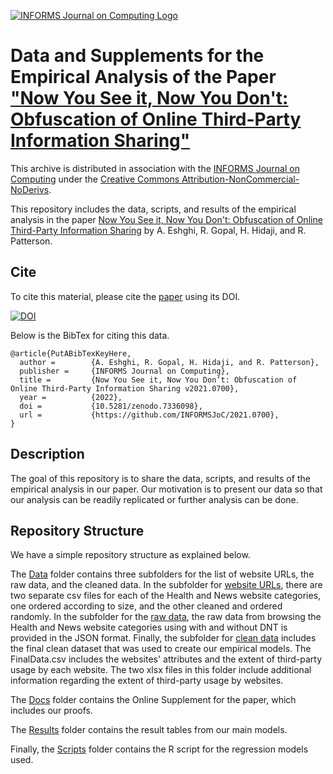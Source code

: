 [![INFORMS Journal on Computing Logo](https://INFORMSJoC.github.io/logos/INFORMS_Journal_on_Computing_Header.jpg)](https://pubsonline.informs.org/journal/ijoc)

# Data and Supplements for the Empirical Analysis of the Paper ["Now You See it, Now You Don't: Obfuscation of Online Third-Party Information Sharing"](https://zenodo.org/badge/latestdoi/563106460)

This archive is distributed in association with the [INFORMS Journal on Computing](https://pubsonline.informs.org/journal/ijoc) under the [Creative Commons Attribution-NonCommercial-NoDerivs](LICENSE).

This repository includes the data, scripts, and results of the empirical analysis in the paper
[Now You See it, Now You Don't: Obfuscation of Online Third-Party Information Sharing](https://doi.org/) by A. Eshghi, R. Gopal, H. Hidaji, and R. Patterson.


## Cite
To cite this material, please cite the [paper](https://doi.org/) using its DOI.

[![DOI](https://zenodo.org/badge/563106460.svg)](https://zenodo.org/badge/latestdoi/563106460)

Below is the BibTex for citing this data.

```
@article{PutABibTexKeyHere,
  author =        {A. Eshghi, R. Gopal, H. Hidaji, and R. Patterson},
  publisher =     {INFORMS Journal on Computing},
  title =         {Now You See it, Now You Don’t: Obfuscation of Online Third-Party Information Sharing v2021.0700},
  year =          {2022},
  doi =           {10.5281/zenodo.7336098},
  url =           {https://github.com/INFORMSJoC/2021.0700},
}  
```


## Description

The goal of this repository is to share the data, scripts, and results of the empirical analysis in our paper. Our motivation is to present our data so that our analysis can be readily replicated or further analysis can be done.

## Repository Structure
We have a simple repository structure as explained below.

The [Data](Data) folder contains three subfolders for the list of website URLs, the raw data, and the cleaned data. In the subfolder for [website URLs](Data/Websites_URLs), there are two separate csv files for each of the Health and News website categories, one ordered according to size, and the other cleaned and ordered randomly. In the subfolder for the [raw data](Data/Raw_Data), the raw data from browsing the Health and News website categories using with and without DNT is provided in the JSON format. Finally, the subfolder for [clean data](Data/Clean_Data) includes the final clean dataset that was used to create our empirical models. The FinalData.csv includes the websites' attributes and the extent of third-party usage by each website. The two xlsx files in this folder include additional information regarding the extent of third-party usage by websites.

The [Docs](Docs) folder contains the Online Supplement for the paper, which includes our proofs.

The [Results](Results) folder contains the result tables from our main models.

Finally, the [Scripts](Scripts) folder contains the R script for the regression models used.
